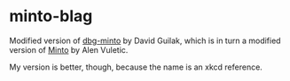 # minto-blag

Modified version of [dbg-minto](https://github.com/dguilak/dbg-minto) by David Guilak, which is in turn a modified version of [Minto](http://alen-vuletic.from.hr/minto-theme/) by Alen Vuletic.

My version is better, though, because the name is an xkcd reference.
